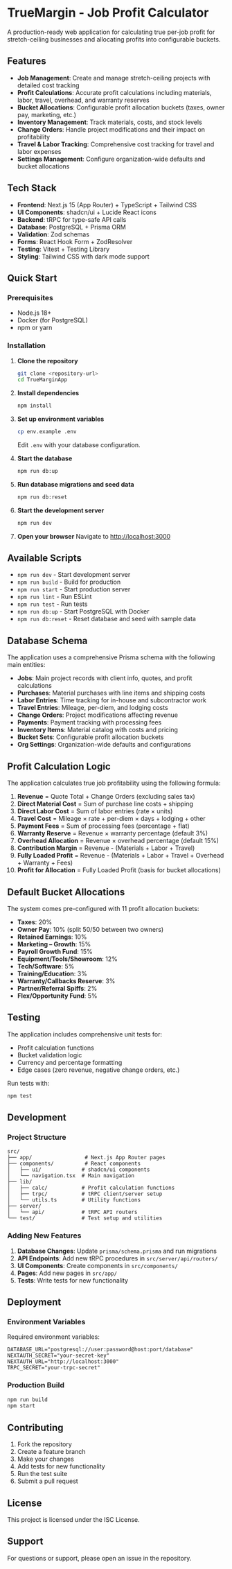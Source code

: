 # TrueMargin - Job Profit Calculator

A production-ready web application for calculating true per-job profit for stretch-ceiling businesses and allocating profits into configurable buckets.

## Features

- **Job Management**: Create and manage stretch-ceiling projects with detailed cost tracking
- **Profit Calculations**: Accurate profit calculations including materials, labor, travel, overhead, and warranty reserves
- **Bucket Allocations**: Configurable profit allocation buckets (taxes, owner pay, marketing, etc.)
- **Inventory Management**: Track materials, costs, and stock levels
- **Change Orders**: Handle project modifications and their impact on profitability
- **Travel & Labor Tracking**: Comprehensive cost tracking for travel and labor expenses
- **Settings Management**: Configure organization-wide defaults and bucket allocations

## Tech Stack

- **Frontend**: Next.js 15 (App Router) + TypeScript + Tailwind CSS
- **UI Components**: shadcn/ui + Lucide React icons
- **Backend**: tRPC for type-safe API calls
- **Database**: PostgreSQL + Prisma ORM
- **Validation**: Zod schemas
- **Forms**: React Hook Form + ZodResolver
- **Testing**: Vitest + Testing Library
- **Styling**: Tailwind CSS with dark mode support

## Quick Start

### Prerequisites

- Node.js 18+ 
- Docker (for PostgreSQL)
- npm or yarn

### Installation

1. **Clone the repository**
   ```bash
   git clone <repository-url>
   cd TrueMarginApp
   ```

2. **Install dependencies**
   ```bash
   npm install
   ```

3. **Set up environment variables**
   ```bash
   cp env.example .env
   ```
   Edit `.env` with your database configuration.

4. **Start the database**
   ```bash
   npm run db:up
   ```

5. **Run database migrations and seed data**
   ```bash
   npm run db:reset
   ```

6. **Start the development server**
   ```bash
   npm run dev
   ```

7. **Open your browser**
   Navigate to [http://localhost:3000](http://localhost:3000)

## Available Scripts

- `npm run dev` - Start development server
- `npm run build` - Build for production
- `npm run start` - Start production server
- `npm run lint` - Run ESLint
- `npm run test` - Run tests
- `npm run db:up` - Start PostgreSQL with Docker
- `npm run db:reset` - Reset database and seed with sample data

## Database Schema

The application uses a comprehensive Prisma schema with the following main entities:

- **Jobs**: Main project records with client info, quotes, and profit calculations
- **Purchases**: Material purchases with line items and shipping costs
- **Labor Entries**: Time tracking for in-house and subcontractor work
- **Travel Entries**: Mileage, per-diem, and lodging costs
- **Change Orders**: Project modifications affecting revenue
- **Payments**: Payment tracking with processing fees
- **Inventory Items**: Material catalog with costs and pricing
- **Bucket Sets**: Configurable profit allocation buckets
- **Org Settings**: Organization-wide defaults and configurations

## Profit Calculation Logic

The application calculates true job profitability using the following formula:

1. **Revenue** = Quote Total + Change Orders (excluding sales tax)
2. **Direct Material Cost** = Sum of purchase line costs + shipping
3. **Direct Labor Cost** = Sum of labor entries (rate × units)
4. **Travel Cost** = Mileage × rate + per-diem × days + lodging + other
5. **Payment Fees** = Sum of processing fees (percentage + flat)
6. **Warranty Reserve** = Revenue × warranty percentage (default 3%)
7. **Overhead Allocation** = Revenue × overhead percentage (default 15%)
8. **Contribution Margin** = Revenue - (Materials + Labor + Travel)
9. **Fully Loaded Profit** = Revenue - (Materials + Labor + Travel + Overhead + Warranty + Fees)
10. **Profit for Allocation** = Fully Loaded Profit (basis for bucket allocations)

## Default Bucket Allocations

The system comes pre-configured with 11 profit allocation buckets:

- **Taxes**: 20%
- **Owner Pay**: 10% (split 50/50 between two owners)
- **Retained Earnings**: 10%
- **Marketing – Growth**: 15%
- **Payroll Growth Fund**: 15%
- **Equipment/Tools/Showroom**: 12%
- **Tech/Software**: 5%
- **Training/Education**: 3%
- **Warranty/Callbacks Reserve**: 3%
- **Partner/Referral Spiffs**: 2%
- **Flex/Opportunity Fund**: 5%

## Testing

The application includes comprehensive unit tests for:

- Profit calculation functions
- Bucket validation logic
- Currency and percentage formatting
- Edge cases (zero revenue, negative change orders, etc.)

Run tests with:
```bash
npm test
```

## Development

### Project Structure

```
src/
├── app/                 # Next.js App Router pages
├── components/          # React components
│   ├── ui/             # shadcn/ui components
│   └── navigation.tsx  # Main navigation
├── lib/
│   ├── calc/           # Profit calculation functions
│   ├── trpc/           # tRPC client/server setup
│   └── utils.ts        # Utility functions
├── server/
│   └── api/            # tRPC API routers
└── test/               # Test setup and utilities
```

### Adding New Features

1. **Database Changes**: Update `prisma/schema.prisma` and run migrations
2. **API Endpoints**: Add new tRPC procedures in `src/server/api/routers/`
3. **UI Components**: Create components in `src/components/`
4. **Pages**: Add new pages in `src/app/`
5. **Tests**: Write tests for new functionality

## Deployment

### Environment Variables

Required environment variables:

```env
DATABASE_URL="postgresql://user:password@host:port/database"
NEXTAUTH_SECRET="your-secret-key"
NEXTAUTH_URL="http://localhost:3000"
TRPC_SECRET="your-trpc-secret"
```

### Production Build

```bash
npm run build
npm start
```

## Contributing

1. Fork the repository
2. Create a feature branch
3. Make your changes
4. Add tests for new functionality
5. Run the test suite
6. Submit a pull request

## License

This project is licensed under the ISC License.

## Support

For questions or support, please open an issue in the repository.
